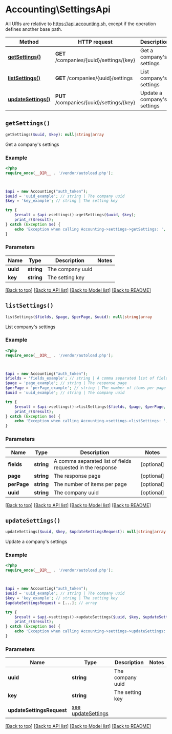 # Accounting\SettingsApi

All URIs are relative to https://api.accounting.sh, except if the operation defines another base path.

| Method | HTTP request | Description |
| ------------- | ------------- | ------------- |
| [**getSettings()**](SettingsApi.md#getSettings) | **GET** /companies/{uuid}/settings/{key} | Get a company&#39;s settings |
| [**listSettings()**](SettingsApi.md#listSettings) | **GET** /companies/{uuid}/settings | List company&#39;s settings |
| [**updateSettings()**](SettingsApi.md#updateSettings) | **PUT** /companies/{uuid}/settings/{key} | Update a company&#39;s settings |


## `getSettings()`

```php
getSettings($uuid, $key): null|string|array
```

Get a company's settings

### Example

```php
<?php
require_once(__DIR__ . '/vendor/autoload.php');



$api = new Accounting("auth_token");
$uuid = 'uuid_example'; // string | The company uuid
$key = 'key_example'; // string | The setting key

try {
    $result = $api->settings()->getSettings($uuid, $key);
    print_r($result);
} catch (Exception $e) {
    echo 'Exception when calling Accounting->settings->getSettings: ', $e->getMessage(), PHP_EOL;
}
```

### Parameters

| Name | Type | Description  | Notes |
| ------------- | ------------- | ------------- | ------------- |
| **uuid** | **string**| The company uuid | |
| **key** | **string**| The setting key | |

[[Back to top]](#) [[Back to API list]](../../README.md#endpoints)
[[Back to Model list]](../../README.md#models)
[[Back to README]](../../README.md)

## `listSettings()`

```php
listSettings($fields, $page, $perPage, $uuid): null|string|array
```

List company's settings

### Example

```php
<?php
require_once(__DIR__ . '/vendor/autoload.php');



$api = new Accounting("auth_token");
$fields = 'fields_example'; // string | A comma separated list of fields requested in the response
$page = 'page_example'; // string | The response page
$perPage = 'perPage_example'; // string | The number of items per page
$uuid = 'uuid_example'; // string | The company uuid

try {
    $result = $api->settings()->listSettings($fields, $page, $perPage, $uuid);
    print_r($result);
} catch (Exception $e) {
    echo 'Exception when calling Accounting->settings->listSettings: ', $e->getMessage(), PHP_EOL;
}
```

### Parameters

| Name | Type | Description  | Notes |
| ------------- | ------------- | ------------- | ------------- |
| **fields** | **string**| A comma separated list of fields requested in the response | [optional] |
| **page** | **string**| The response page | [optional] |
| **perPage** | **string**| The number of items per page | [optional] |
| **uuid** | **string**| The company uuid | [optional] |

[[Back to top]](#) [[Back to API list]](../../README.md#endpoints)
[[Back to Model list]](../../README.md#models)
[[Back to README]](../../README.md)

## `updateSettings()`

```php
updateSettings($uuid, $key, $updateSettingsRequest): null|string|array
```

Update a company's settings

### Example

```php
<?php
require_once(__DIR__ . '/vendor/autoload.php');



$api = new Accounting("auth_token");
$uuid = 'uuid_example'; // string | The company uuid
$key = 'key_example'; // string | The setting key
$updateSettingsRequest = [...]; // array

try {
    $result = $api->settings()->updateSettings($uuid, $key, $updateSettingsRequest);
    print_r($result);
} catch (Exception $e) {
    echo 'Exception when calling Accounting->settings->updateSettings: ', $e->getMessage(), PHP_EOL;
}
```

### Parameters

| Name | Type | Description  | Notes |
| ------------- | ------------- | ------------- | ------------- |
| **uuid** | **string**| The company uuid | |
| **key** | **string**| The setting key | |
| **updateSettingsRequest** | [see updateSettings](https://api.accounting.sh/swagger.html#operation/updateSettings)|  | |

[[Back to top]](#) [[Back to API list]](../../README.md#endpoints)
[[Back to Model list]](../../README.md#models)
[[Back to README]](../../README.md)
